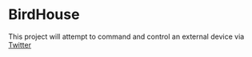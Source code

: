 # BirdHouse
This project will attempt to command and control an external device via [Twitter](https://www.twitter.com/shaolincnc)
